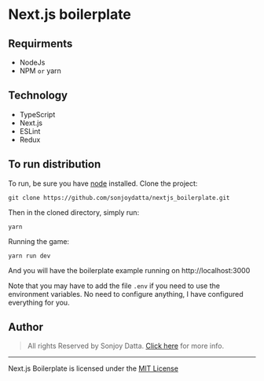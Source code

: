 # Next.js boilerplate

## Requirments

-   NodeJs
-   NPM `or` yarn

## Technology

-   TypeScript
-   Next.js
-   ESLint
-   Redux

## To run distribution

To run, be sure you have [node](http://nodejs.org) installed. Clone the project:

    git clone https://github.com/sonjoydatta/nextjs_boilerplate.git

Then in the cloned directory, simply run:

    yarn

Running the game:

    yarn run dev

And you will have the boilerplate example running on http://localhost:3000

Note that you may have to add the file `.env` if you need to use the environment variables. No need to configure anything, I have configured everything for you.

## Author

> All rights Reserved by Sonjoy Datta. [Click here](https://sonjoydatta.me) for more info.

---

Next.js Boilerplate is licensed under the [MIT License](http://www.opensource.org/licenses/mit-license.php)

